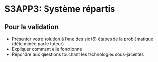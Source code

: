# S3APP3: Système répartis

## Pour la validation
- Présenter votre solution à l’une des six (6) étapes de la problématique (déterminée
par le tuteur)
- Expliquer comment elle fonctionne
- Répondre aux questions touchant les technologies sous-jacentes

